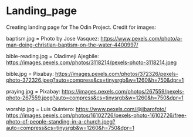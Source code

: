 # Landing_page
Creating landing page for The Odin Project.
Credit for images:

baptism.jpg = Photo by Jose Vasquez: https://www.pexels.com/photo/a-man-doing-christian-baptism-on-the-water-4400997/

bible-reading.jpg = Oladimeji Ajegbile: https://images.pexels.com/photos/3118214/pexels-photo-3118214.jpeg

bible.jpg = Pixabay: https://images.pexels.com/photos/372326/pexels-photo-372326.jpeg?auto=compress&cs=tinysrgb&w=1260&h=750&dpr=1

praying.jpg = Pixabay: https://images.pexels.com/photos/267559/pexels-photo-267559.jpeg?auto=compress&cs=tinysrgb&w=1260&h=750&dpr=1

worship.jpg = Luis Quintero: https://www.pexels.com/@jibarofoto/
https://images.pexels.com/photos/16102726/pexels-photo-16102726/free-photo-of-people-standing-in-a-church.jpeg?auto=compress&cs=tinysrgb&w=1260&h=750&dpr=1